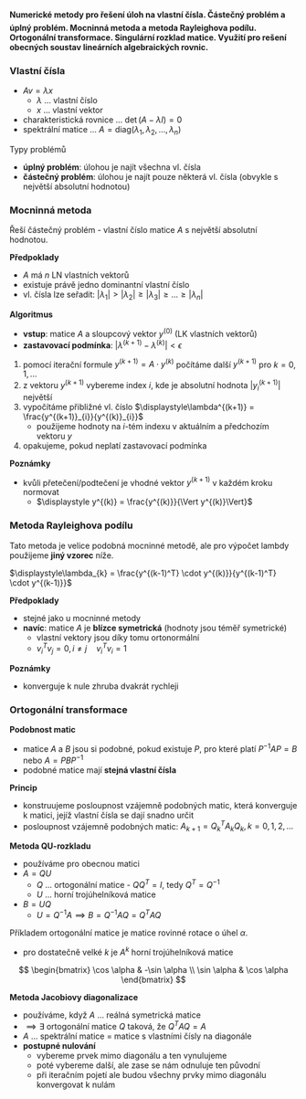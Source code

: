 **Numerické metody pro řešení úloh na vlastní čísla. Částečný problém a úplný problém. Mocninná metoda a metoda Rayleighova podílu. Ortogonální transformace. Singulární rozklad matice. Využití pro rešení obecných soustav lineárních algebraických rovnic.**

### Vlastní čísla

- $Av = \lambda x$
	- $\lambda$ ... vlastní číslo
	- $x$ ... vlastní vektor
- charakteristická rovnice ... $\det(A - \lambda I) = 0$
- spektrální matice ... $A = \text{diag}(\lambda_{1}, \lambda_{2}, \dots, \lambda_{n})$

Typy problémů
- **úplný problém**: úlohou je najít všechna vl. čísla
- **částečný problém**: úlohou je najít pouze některá vl. čísla (obvykle s největší absolutní hodnotou)

### Mocninná metoda

Řeší částečný problém - vlastní číslo matice $A$ s největší absolutní hodnotou.

**Předpoklady**
- $A$ má $n$ LN vlastních vektorů
- existuje právě jedno dominantní vlastní číslo
- vl. čísla lze seřadit: $|\lambda_{1}| > |\lambda_{2}| \geq |\lambda_{3}| \geq \dots \geq |\lambda_{n}|$

**Algoritmus**
- **vstup**: matice $A$ a sloupcový vektor $y^{(0)}$ (LK vlastních vektorů)
- **zastavovací podmínka**: $|\lambda^{(k+1)} - \lambda^{(k)}| < \epsilon$
1. pomocí iterační formule $y^{(k+1)} = A\cdot y^{(k)}$ počítáme další $y^{(k+1)}$ pro $k = 0, 1, \dots$
2. z vektoru $y^{(k+1)}$ vybereme index $i$, kde je absolutní hodnota $|y^{(k+1)}_{i}|$ největší
3. vypočítáme přibližné vl. číslo $\displaystyle\lambda^{(k+1)} = \frac{y^{(k+1)}_{i}}{y^{(k)}_{i}}$
	- použijeme hodnoty na $i$-tém indexu v aktuálním a předchozím vektoru $y$
4. opakujeme, pokud neplatí zastavovací podmínka

**Poznámky**
- kvůli přetečení/podtečení je vhodné vektor $y^{(k+1)}$ v každém kroku normovat
	- $\displaystyle y^{(k)} = \frac{y^{(k)}}{\Vert y^{(k)}\Vert}$

### Metoda Rayleighova podílu

Tato metoda je velice podobná mocninné metodě, ale pro výpočet lambdy použijeme **jiný vzorec** níže.

$\displaystyle\lambda_{k} = \frac{y^{(k-1)^T} \cdot y^{(k)}}{y^{(k-1)^T} \cdot y^{(k-1)}}$

**Předpoklady**
- stejné jako u mocninné metody
- **navíc**: matice $A$ je **blízce symetrická** (hodnoty jsou téměř symetrické)
	- vlastní vektory jsou díky tomu ortonormální
	- $v_{i}^Tv_{j} = 0, i\neq j \quad v_{i}^Tv_{i} = 1$

**Poznámky**
- konverguje k nule zhruba dvakrát rychleji

### Ortogonální transformace

**Podobnost matic**
- matice $A$ a $B$ jsou si podobné, pokud existuje $P$, pro které platí $P^{-1}AP = B$ nebo $A = PBP^{-1}$
- podobné matice mají **stejná vlastní čísla**

**Princip**
- konstruujeme posloupnost vzájemně podobných matic, která konverguje k matici, jejíž vlastní čísla se dají snadno určit
- posloupnost vzájemně podobných matic: $A_{k+1} = Q_{k}^TA_{k}Q_{k}, k = 0,1,2,\dots$

**Metoda QU-rozkladu**
- používáme pro obecnou matici
- $A = QU$
	- $Q$ ... ortogonální matice - $QQ^T = I$, tedy $Q^T = Q^{-1}$
	- $U$ ... horní trojúhelníková matice
- $B = UQ$
	- $U = Q^{-1}A \implies B = Q^{-1}AQ = Q^{T}AQ$

Příkladem ortogonální matice je matice rovinné rotace o úhel $\alpha$.
- pro dostatečně velké $k$ je $A^k$ horní trojúhelníková matice

$$
\begin{bmatrix}
\cos \alpha & -\sin \alpha \\
\sin \alpha & \cos \alpha
\end{bmatrix}
$$

**Metoda Jacobiovy diagonalizace**
- používáme, když $A$ ... reálná symetrická matice
- $\implies \exists$ ortogonální matice $Q$ taková, že $Q^TAQ = A$
- $A$ ... spektrální matice = matice s vlastními čísly na diagonále
- **postupné nulování**
	- vybereme prvek mimo diagonálu a ten vynulujeme
	- poté vybereme další, ale zase se nám odnuluje ten původní
	- při iteračním pojetí ale budou všechny prvky mimo diagonálu konvergovat k nulám

